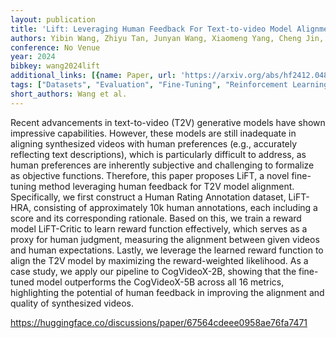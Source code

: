 ```yaml
---
layout: publication
title: 'Lift: Leveraging Human Feedback For Text-to-video Model Alignment'
authors: Yibin Wang, Zhiyu Tan, Junyan Wang, Xiaomeng Yang, Cheng Jin, Hao Li
conference: No Venue
year: 2024
bibkey: wang2024lift
additional_links: [{name: Paper, url: 'https://arxiv.org/abs/hf2412.04814'}]
tags: ["Datasets", "Evaluation", "Fine-Tuning", "Reinforcement Learning"]
short_authors: Wang et al.
---
```

Recent advancements in text-to-video (T2V) generative models have shown impressive capabilities. However, these models are still inadequate in aligning synthesized videos with human preferences (e.g., accurately reflecting text descriptions), which is particularly difficult to address, as human preferences are inherently subjective and challenging to formalize as objective functions. Therefore, this paper proposes LiFT, a novel fine-tuning method leveraging human feedback for T2V model alignment. Specifically, we first construct a Human Rating Annotation dataset, LiFT-HRA, consisting of approximately 10k human annotations, each including a score and its corresponding rationale. Based on this, we train a reward model LiFT-Critic to learn reward function effectively, which serves as a proxy for human judgment, measuring the alignment between given videos and human expectations. Lastly, we leverage the learned reward function to align the T2V model by maximizing the reward-weighted likelihood. As a case study, we apply our pipeline to CogVideoX-2B, showing that the fine-tuned model outperforms the CogVideoX-5B across all 16 metrics, highlighting the potential of human feedback in improving the alignment and quality of synthesized videos.

https://huggingface.co/discussions/paper/67564cdeee0958ae76fa7471